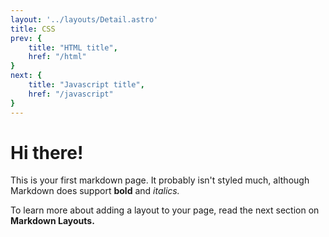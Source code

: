 ```yaml
---
layout: '../layouts/Detail.astro'
title: CSS
prev: {
	title: "HTML title",
	href: "/html"
}
next: {
	title: "Javascript title",
	href: "/javascript"
}
---
```


# Hi there!

This is your first markdown page. It probably isn't styled much, although
Markdown does support **bold** and _italics._

To learn more about adding a layout to your page, read the next section on **Markdown Layouts.**
